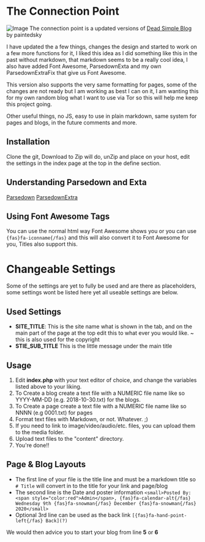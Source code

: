 # The Connection Point
![Image](https://i.imgur.com/Dxlry4v.png)
The connection point is a updated versions of [Dead Simple Blog](https://github.com/paintedsky/dead-simple-blog) by paintedsky

I have updated the a few things, changes the design and started to work on a few more functions for it, I liked this idea as I did something like
this in the past without markdown, that markdown seems to be a really cool idea, I also have added Font Awesome, ParsedownExta and my own ParsedownExtraFix
that give us Font Awesome.

This version also supports the very same formatting for pages, some of the changes are not ready but I am working as best I can on it, I am wanting this for my own
random blog what I want to use via Tor so this will help me keep this project going.

Other useful things, no JS, easy to use in plain markdown, same system for pages and blogs, in the future comments and more.


## Installation

Clone the git, Download to Zip will do, unZip and place on your host, edit the settings in the index page at the top
in the define section.

## Understanding Parsedown and Exta
[Parsedown](https://parsedown.org/demo)
[ParsedownExtra](https://parsedown.org/extra/)


## Using Font Awesome Tags
You can use the normal html way Font Awesome shows you or you can use `{fas}fa-iconname{/fas}` and this will also convert
it to Font Awesome for you, Titles also support this.

# Changeable Settings
Some of the settings are yet to fully be used and are there as placeholders, some settings wont be listed here yet
all useable settings are below.
## Used Settings
* **SITE_TITLE**: This is the site name what is shown in the tab, and on the main part of the page at the top
edit this to what ever you would like. ~ this is also used for the copyright
* **STIE_SUB_TITLE** This is the little message under the main title

## Usage

1. Edit **index.php** with your text editor of choice, and change the variables listed above to your liking.
2. To Create a blog create a text file with a NUMERIC file name like so YYYY-MM-DD (e.g. 2018-10-30.txt) for the blogs.
3. To Create a page create a text file with a NUMERIC file name like so NNNN (e.g 0001.txt) for pages
4. Format text files with Markdown, or not. Whatever. ;)
5. If you need to link to image/video/audio/etc. files, you can upload them to the media folder.
6. Upload text files to the "content" directory.
7. You're done!!



## Page & Blog Layouts
* The first line of your file is the title line and must be a markdown title so `# Title` will convert in to the title for your link and page/blog
* The second line is the Date and poster information `<small>Posted By: <span style="color:red">Admin</span>, {fas}fa-calendar-alt{/fas} Wednesday 9th {fas}fa-snowman{/fas} December {fas}fa-snowman{/fas} 2020</small>  `
* Optional 3rd line can be used as the back link `[{fas}fa-hand-point-left{/fas} Back](?)`

We would then advice you to start your blog from line **5** or **6**
